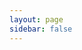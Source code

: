 ```yaml
---
layout: page
sidebar: false
---
```

<script setup lang="ts">
import Blog from '@theme/components/Blog.vue'
import { data as posts } from '@theme/blog.data.ts'
</script>

<Blog :posts="posts" />
